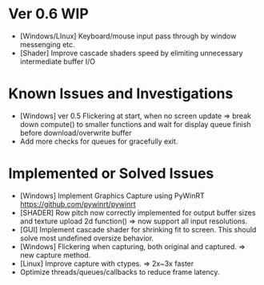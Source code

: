 # Ver 0.6 WIP
- [Windows/LInux] Keyboard/mouse input pass through by window messenging etc.
- [Shader] Improve cascade shaders speed by elimiting unnecessary intermediate buffer I/O

# Known Issues and Investigations
- [Windows] ver 0.5 Flickering at start, when no screen update => break down compute() to smaller functions and wait for display queue finish before download/overwrite buffer
- Add more checks for queues for gracefully exit.
  
# Implemented or Solved Issues
- [Windows] Implement Graphics Capture using PyWinRT https://github.com/pywinrt/pywinrt
- [SHADER] Row pitch now correctly implemented for output buffer sizes and texture upload 2d function() => now support all input resolutions.
- [GUI] Implement cascade shader for shrinking fit to screen. This should solve most undefined oversize behavior.
- [Windows] Flickering when capturing, both original and captured.  => new capture method.
- [Linux] Improve capture with ctypes. => 2x~3x faster
- Optimize threads/queues/callbacks to reduce frame latency.
